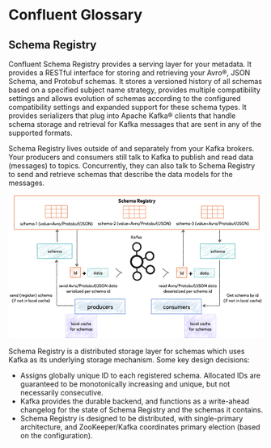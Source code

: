 # Confluent Glossary

## Schema Registry
Confluent Schema Registry provides a serving layer for your metadata. It provides a RESTful interface for storing and retrieving your Avro®, JSON Schema, and Protobuf schemas. It stores a versioned history of all schemas based on a specified subject name strategy, provides multiple compatibility settings and allows evolution of schemas according to the configured compatibility settings and expanded support for these schema types. It provides serializers that plug into Apache Kafka® clients that handle schema storage and retrieval for Kafka messages that are sent in any of the supported formats.

Schema Registry lives outside of and separately from your Kafka brokers. Your producers and consumers still talk to Kafka to publish and read data (messages) to topics. Concurrently, they can also talk to Schema Registry to send and retrieve schemas that describe the data models for the messages.

![schema-registry-and-kafka](images/schema-registry-and-kafka.png)

Schema Registry is a distributed storage layer for schemas which uses Kafka as its underlying storage mechanism. Some key design decisions:

- Assigns globally unique ID to each registered schema. Allocated IDs are guaranteed to be monotonically increasing and unique, but not necessarily consecutive.
- Kafka provides the durable backend, and functions as a write-ahead changelog for the state of Schema Registry and the schemas it contains.
- Schema Registry is designed to be distributed, with single-primary architecture, and ZooKeeper/Kafka coordinates primary election (based on the configuration).